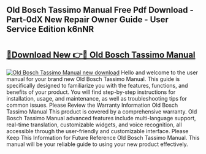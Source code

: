 ## Old Bosch Tassimo Manual Free Pdf Download - Part-0dX New Repair Owner Guide - User Service Edition k6nNR

# <h2><a href="http://cf2285.oget.top/?id=Old+Bosch+Tassimo+Manual">🔗Download New 👉🔴 Old Bosch Tassimo Manual</a></h2>

[![Old Bosch Tassimo Manual new download](https://i.imgur.com/5g1atiW.png)](http://cf2285.oget.top/?id=Old+Bosch+Tassimo+Manual)
Hello and welcome to the user manual for your brand new Old Bosch Tassimo Manual. This guide is specifically designed to familiarize you with the features, functions, and benefits of your product. You will find step-by-step instructions for installation, usage, and maintenance, as well as troubleshooting tips for common issues. Please Review the Warranty Information Old Bosch Tassimo Manual This product is covered by a comprehensive warranty. Old Bosch Tassimo Manual advanced features include multi-language support, real-time translation, customizable widgets, and voice recognition, all accessible through the user-friendly and customizable interface. Please Keep This Information for Future Reference Old Bosch Tassimo Manual. This manual will be your reliable guide to using your new product effectively.
